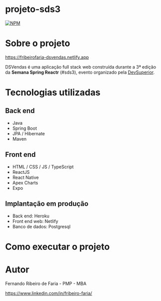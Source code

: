 # projeto-sds3
[![NPM](https://img.shields.io/npm/l/react)](https://github.com/fribeirofaria/projeto-sds3/blob/main/LICENSE) 

# Sobre o projeto

https://fribeirofaria-dsvendas.netlify.app

DSVendas é uma aplicação full stack web construída durante a 3ª edição da **Semana Spring Reactr** (#sds3), evento organizado pela [DevSuperior](https://devsuperior.com "Site da DevSuperior").


# Tecnologias utilizadas
## Back end
- Java
- Spring Boot
- JPA / Hibernate
- Maven
## Front end
- HTML / CSS / JS / TypeScript
- ReactJS
- React Native
- Apex Charts
- Expo
## Implantação em produção
- Back end: Heroku
- Front end web: Netlify
- Banco de dados: Postgresql

# Como executar o projeto


# Autor

Fernando Ribeiro de Faria - PMP - MBA

https://www.linkedin.com/in/fribeiro-faria/
